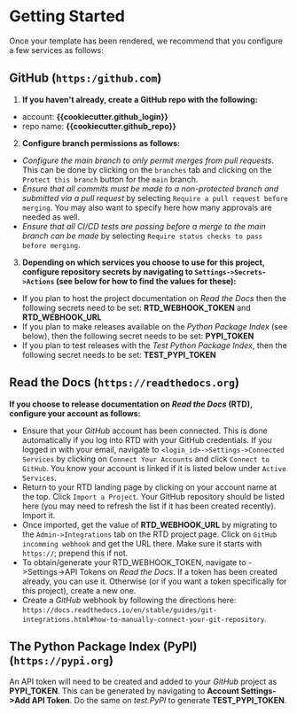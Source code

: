 # Getting Started

Once your template has been rendered, we recommend that you configure a few services as follows:

## __GitHub__ (`https:/github.com`)

1. **If you haven't already, create a GitHub repo with the following:**

- account:   **{{cookiecutter.github_login}}**
- repo name: **{{cookiecutter.github_repo}}**

2. **Configure branch permissions as follows:**

- *Configure the main branch to only permit merges from pull requests*.  This can be done by clicking on the `branches` tab and clicking on the `Protect this branch` button for the `main` branch.
- *Ensure that all commits must be made to a non-protected branch and submitted via a pull request* by selecting `Require a pull request before merging`.  You may also want to specify here how many approvals are needed as well.
- *Ensure that all CI/CD tests are passing before a merge to the main branch can be made* by selecting `Require status checks to pass before merging`.

3. **Depending on which services you choose to use for this project, configure repository secrets by navigating to `Settings->Secrets->Actions` (see below for how to find the values for these):**

- If you plan to host the project documentation on *Read the Docs* then the following secrets need to be set: **RTD_WEBHOOK_TOKEN** and **RTD_WEBHOOK_URL**
- If you plan to make releases available on the *Python Package Index* (see below), then the following secret needs to be set: **PYPI_TOKEN**
- If you plan to test releases with the *Test Python Package Index*, then the following secret needs to be set: **TEST_PYPI_TOKEN**

## __Read the Docs__ (`https://readthedocs.org`)

**If you choose to release documentation on *Read the Docs* (RTD), configure your account as follows:**
- Ensure that your *GitHub* account has been connected.  This is done automatically if you log into RTD with your GitHub credentials.  If you logged in with your email, navigate to `<login_id>->Settings->Connected Services` by clicking on `Connect Your Accounts` and click `Connect to GitHub`.  You know your account is linked if it is listed below under `Active Services`.
- Return to your RTD landing page by clicking on your account name at the top.  Click `Import a Project`.  Your GitHub repository should be listed here (you may need to refresh the list if it has been created recently).  Import it.
- Once imported, get the value of **RTD_WEBHOOK_URL** by migrating to the `Admin->Integrations` tab on the RTD project page.  Click on `GitHub incomming webhook` and get the URL there.  Make sure it starts with `https://`; prepend this if not.
- To obtain/generate your RTD_WEBHOOK_TOKEN, navigate to <Account>->Settings->API Tokens on *Read the Docs*.  If a token has been created already, you can use it.  Otherwise (or if you want a token specifically for this project), create a new one.
- Create a *GitHub* webhook by following the directions here: `https://docs.readthedocs.io/en/stable/guides/git-integrations.html#how-to-manually-connect-your-git-repository`.

## __The Python Package Index (PyPI)__ (`https://pypi.org`)

An API token will need to be created and added to your *GitHub* project as **PYPI_TOKEN**.  This can be generated by navigating to **Account Settings->Add API Token**.  Do the same on *test.PyPI* to generate **TEST_PYPI_TOKEN**.
